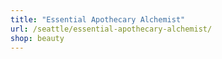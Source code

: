 ```yaml
---
title: "Essential Apothecary Alchemist"
url: /seattle/essential-apothecary-alchemist/
shop: beauty
---
```

